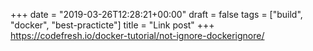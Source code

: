 +++
date = "2019-03-26T12:28:21+00:00"
draft = false
tags = ["build", "docker", "best-practicte"]
title = "Link post"
+++
https://codefresh.io/docker-tutorial/not-ignore-dockerignore/


